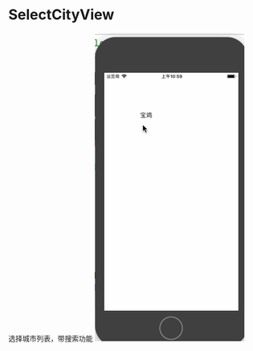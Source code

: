 # SelectCityView
选择城市列表，带搜索功能
![image](https://github.com/Lindsay00544/SelectCityView/blob/master/SelectCityView.gif)

